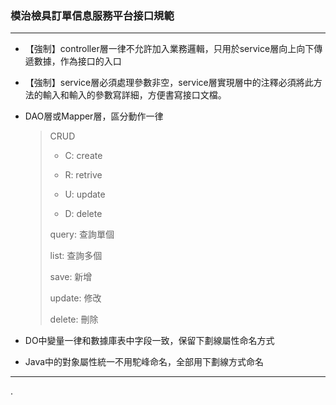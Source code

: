 ### 模治檢具訂單信息服務平台接口規範

****

* 【強制】controller層一律不允許加入業務邏輯，只用於service層向上向下傳遞數據，作為接口的入口

* 【強制】service層必須處理參數非空，service層實現層中的注釋必須將此方法的輸入和輸入的參數寫詳細，方便書寫接口文檔。

* DAO層或Mapper層，區分動作一律
  
  > CRUD
  > 
  > * C: create 
  > 
  > * R:  retrive
  > 
  > * U: update
  > 
  > * D: delete
  > 
  > query: 查詢單個
  > 
  > list: 查詢多個
  > 
  > save: 新增
  > 
  > update: 修改
  > 
  > delete: 刪除

* DO中變量一律和數據庫表中字段一致，保留下劃線屬性命名方式

* Java中的對象屬性統一不用駝峰命名，全部用下劃線方式命名

****

.
